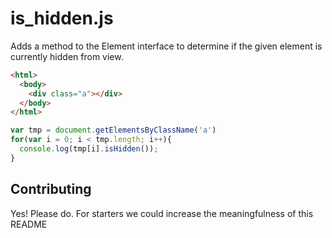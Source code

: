 # is_hidden.js

Adds a method to the Element interface to determine if the given element is currently hidden from view.

```html
<html>
  <body>
    <div class="a"></div>
  </body>
</html>
```

```js
var tmp = document.getElementsByClassName('a')
for(var i = 0; i < tmp.length; i++){
  console.log(tmp[i].isHidden());
}
```

## Contributing
Yes!  Please do.  For starters we could increase the meaningfulness of this README 